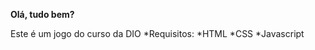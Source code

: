 **Olá, tudo bem?**

Este é um jogo do curso da DIO
    \*Requisitos:
        *HTML
        *CSS
        *Javascript 